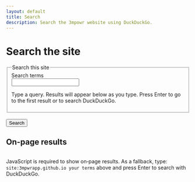 ```yaml
---
layout: default
title: Search
description: Search the 3mpowr website using DuckDuckGo.
---
```


# Search the site

<form id="site-search" action="https://duckduckgo.com/" method="get" role="search" aria-describedby="search-help">
  <fieldset>
    <legend>Search this site</legend>
    <div>
      <label for="q">Search terms</label><br>
      <input id="q" name="q_user" type="search" required inputmode="search" autocomplete="off" spellcheck="true" aria-describedby="search-help results-summary">
      <p id="search-help">Type a query. Results will appear below as you type. Press Enter to go to the first result or to search DuckDuckGo.</p>
    </div>
  </fieldset>
  <br>
  <button type="submit">Search</button>

  <!-- Real query sent to DuckDuckGo; filled on submit -->
  <input type="hidden" id="q_real" name="q" value="">
  <input type="hidden" name="t" value="h_">
</form>

<!-- Live region for announcements -->
<div id="search-status" class="sr-only" role="status" aria-live="polite" aria-atomic="true"></div>

<!-- On-page results -->
<section id="results" role="region" aria-labelledby="results-heading">
  <h2 id="results-heading">On-page results</h2>
  <p id="results-summary" class="sr-only" aria-live="polite" aria-atomic="true"></p>
  <ol id="results-list"></ol>
  <template id="result-item-template">
    <li class="result-item">
      <h3 class="result-title"><a target="_self" rel="nofollow noopener"></a></h3>
      <p class="result-excerpt"></p>
    </li>
  </template>
</section>

<style>
  #results { margin-top: 1rem; }
  #results-list { display: grid; gap: 0.75rem; padding-left: 1.25rem; }
  .result-title a { text-decoration: underline; }
  .sr-only { position: absolute; width: 1px; height: 1px; overflow: hidden; clip: rect(0 0 0 0); white-space: nowrap; }
  .secondary { color: #555; font-size: 0.9em; }
  @media (prefers-color-scheme: dark) { .secondary { color: #aaa; } }
  @media (prefers-contrast: more) { .result-title a { text-decoration-thickness: 3px; } }
  .result-item { margin-bottom: 0.25rem; }
  .result-excerpt { margin: 0.25rem 0 0 0; }
  
</style>

<noscript>
  <p>
    JavaScript is required to show on‑page results. As a fallback, type: <code>site:3mpwrapp.github.io your terms</code> above and press Enter to search with DuckDuckGo.
  </p>
</noscript>

<script>
  (function () {
    var form = document.getElementById('site-search');
    var user = document.getElementById('q');
    var real = document.getElementById('q_real');
    var status = document.getElementById('search-status');
    var list = document.getElementById('results-list');
    var summary = document.getElementById('results-summary');
    var template = document.getElementById('result-item-template');

    function announce(msg) {
      if (window.announce) { window.announce(msg); return; }
      if (!status) return;
      status.textContent = '';
      setTimeout(function(){ status.textContent = msg; }, 10);
    }

    // Build the real query for DuckDuckGo on submit and focus first result if present
    if (form && user && real) {
      form.addEventListener('submit', function (e) {
        var term = (user.value || '').trim();
        // If we have on-page results, go to the first one instead of leaving the site
        var first = list && list.querySelector('a');
        if (first) {
          e.preventDefault();
          try { first.focus(); } catch (err) {}
        }
        real.value = 'site:3mpwrapp.github.io ' + term;
        var msg = term ? ('Searching this site for “' + term + '”.') : 'Searching this site.';
        announce(msg);
      });
    }

    function normalize(s) { return (s || '').toString().toLowerCase(); }
    function includesAll(hay, needles) { return needles.every(function(n){ return hay.includes(n); }); }

    function escapeHTML(s) {
      return (s || '').replace(/[&<>"']/g, function(c){
        return ({'&':'&amp;','<':'&lt;','>':'&gt;','"':'&quot;','\'':'&#39;'}[c]);
      });
    }

    function highlight(text, terms) {
      var safe = escapeHTML(text || '');
      if (!terms || terms.length === 0) return safe;
      try {
        var pattern = terms.map(function(t){ return t.replace(/[.*+?^${}()|[\]\\]/g, '\\$&'); }).join('|');
        var re = new RegExp('(' + pattern + ')', 'ig');
        return safe.replace(re, '<mark class="mark">$1</mark>');
      } catch (e) { return safe; }
    }

    function render(results, q, terms) {
      if (!list) return;
      list.innerHTML = '';
      var count = results.length;
      var msg = !q ? '' : (count === 0 ? ('No results for "' + q + '"') : (count + ' result' + (count === 1 ? '' : 's') + ' for "' + q + '"'));
      if (summary) summary.textContent = msg;
      if (q) announce(msg);
      var limit = 160;
      results.slice(0, 50).forEach(function(item){
        var node = template.content.cloneNode(true);
        var a = node.querySelector('a');
        var p = node.querySelector('.result-excerpt');
        a.href = item.url;
        var shownTitle = item.title || item.url || '';
        a.innerHTML = highlight(shownTitle, terms);

        var text = item.excerpt || item.content || '';
        var snippet = text.length > limit ? (text.slice(0, limit).trim() + '…') : text;
        p.innerHTML = highlight(snippet, terms);
        list.appendChild(node);
      });
    }

    var idx = [];
    var loaded = false;
    var pending = '';
    function doSearch(q) {
      var terms = normalize(q).split(/\s+/).filter(Boolean);
      if (terms.length === 0) { render([], '', terms); return; }

      function scoreItem(item) {
        var title = normalize(item.title);
        var url = normalize(item.url);
        var content = normalize(item.content);
        var presentAll = terms.every(function(t){
          return title.includes(t) || url.includes(t) || content.includes(t);
        });
        if (!presentAll) return -1; // exclude
        var score = 0;
        terms.forEach(function(t){
          if (title.includes(t)) score += 5;
          if (url.includes(t)) score += 2;
          if (content.includes(t)) score += 1;
        });
        // Bonus if all terms appear in the title
        var allInTitle = terms.every(function(t){ return title.includes(t); });
        if (allInTitle) score += 5;
        return score;
      }

      var results = idx
        .map(function(item){ return { item: item, score: scoreItem(item) }; })
        .filter(function(s){ return s.score >= 0; })
        .sort(function(a, b){ return b.score - a.score; })
        .map(function(s){ return s.item; });

      render(results, q, terms);
    }

    function hydrateAndSearch(q) {
      if (loaded) { doSearch(q); return; }
      pending = q;
      fetch('{{ "/search.json" | relative_url }}', { headers: { 'Accept': 'application/json' } })
        .then(function(r){ return r.json(); })
        .then(function(data){
          idx = (data || []).map(function(x){
            return { title: x.title || x.name || '', url: x.url, content: x.excerpt || x.content || '' };
          });
          loaded = true;
          if (pending) doSearch(pending);
        })
        .catch(function(){
          if (summary) summary.textContent = 'On‑page search is unavailable right now.';
          announce('On‑page search is unavailable right now.');
        });
    }

    // Debounce input
    var t;
    if (user) {
      user.addEventListener('input', function(e){
        var q = e.target.value;
        clearTimeout(t);
        t = setTimeout(function(){ hydrateAndSearch(q); }, 150);
      });
    }

    // Support q= in the URL (e.g., after a DDG search or direct link)
    var params = new URLSearchParams(location.search);
    var initial = params.get('q') || params.get('q_user');
    if (initial && user) {
      user.value = initial;
      hydrateAndSearch(initial);
    }
  })();
</script>
